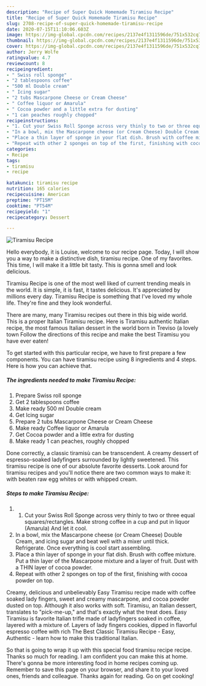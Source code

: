 ```yaml
---
description: "Recipe of Super Quick Homemade Tiramisu Recipe"
title: "Recipe of Super Quick Homemade Tiramisu Recipe"
slug: 2708-recipe-of-super-quick-homemade-tiramisu-recipe
date: 2020-07-15T11:10:06.603Z
image: https://img-global.cpcdn.com/recipes/2137e4f1311596de/751x532cq70/tiramisu-recipe-recipe-main-photo.jpg
thumbnail: https://img-global.cpcdn.com/recipes/2137e4f1311596de/751x532cq70/tiramisu-recipe-recipe-main-photo.jpg
cover: https://img-global.cpcdn.com/recipes/2137e4f1311596de/751x532cq70/tiramisu-recipe-recipe-main-photo.jpg
author: Jerry Wolfe
ratingvalue: 4.7
reviewcount: 8
recipeingredient:
- " Swiss roll sponge"
- "2 tablespoons coffee"
- "500 ml Double cream"
- " Icing sugar"
- "2 tubs Mascarpone Cheese or Cream Cheese"
- " Coffee liquor or Amarula"
- " Cocoa powder and a little extra for dusting"
- "1 can peaches roughly chopped"
recipeinstructions:
- "1. Cut your Swiss Roll Sponge across very thinly to two or three equal squares/rectangles. Make strong coffee in a cup and put in liquor (Amarula) And let it cool."
- "In a bowl, mix the Mascarpone cheese (or Cream Cheese) Double Cream, and icing sugar and beat well with a mixer until thick. Refrigerate. Once everything is cool start assembling."
- "Place a thin layer of sponge in your flat dish. Brush with coffee mixture. Put a thin layer of the Mascarpone mixture and a layer of fruit. Dust with a THIN layer of cocoa powder."
- "Repeat with other 2 sponges on top of the first, finishing with cocoa powder on top."
categories:
- Recipe
tags:
- tiramisu
- recipe

katakunci: tiramisu recipe 
nutrition: 165 calories
recipecuisine: American
preptime: "PT15M"
cooktime: "PT54M"
recipeyield: "1"
recipecategory: Dessert

---
```



![Tiramisu Recipe](https://img-global.cpcdn.com/recipes/2137e4f1311596de/751x532cq70/tiramisu-recipe-recipe-main-photo.jpg)

Hello everybody, it is Louise, welcome to our recipe page. Today, I will show you a way to make a distinctive dish, tiramisu recipe. One of my favorites. This time, I will make it a little bit tasty. This is gonna smell and look delicious.

Tiramisu Recipe is one of the most well liked of current trending meals in the world. It is simple, it is fast, it tastes delicious. It's appreciated by millions every day. Tiramisu Recipe is something that I've loved my whole life. They're fine and they look wonderful.

There are many, many Tiramisu recipes out there in this big wide world. This is a proper Italian Tiramisu recipe. Here is Tiramisu authentic Italian recipe, the most famous Italian dessert in the world born in Treviso (a lovely town Follow the directions of this recipe and make the best Tiramisu you have ever eaten!


To get started with this particular recipe, we have to first prepare a few components. You can have tiramisu recipe using 8 ingredients and 4 steps. Here is how you can achieve that.

<!--inarticleads1-->

##### The ingredients needed to make Tiramisu Recipe:

1. Prepare  Swiss roll sponge
1. Get 2 tablespoons coffee
1. Make ready 500 ml Double cream
1. Get  Icing sugar
1. Prepare 2 tubs Mascarpone Cheese or Cream Cheese
1. Make ready  Coffee liquor or Amarula
1. Get  Cocoa powder and a little extra for dusting
1. Make ready 1 can peaches, roughly chopped


Done correctly, a classic tiramisù can be transcendent. A creamy dessert of espresso-soaked ladyfingers surrounded by lightly sweetened. This tiramisu recipe is one of our absolute favorite desserts. Look around for tiramisu recipes and you&#39;ll notice there are two common ways to make it: with beaten raw egg whites or with whipped cream. 

<!--inarticleads2-->

##### Steps to make Tiramisu Recipe:

1. 1. Cut your Swiss Roll Sponge across very thinly to two or three equal squares/rectangles. Make strong coffee in a cup and put in liquor (Amarula) And let it cool.
1. In a bowl, mix the Mascarpone cheese (or Cream Cheese) Double Cream, and icing sugar and beat well with a mixer until thick. Refrigerate. Once everything is cool start assembling.
1. Place a thin layer of sponge in your flat dish. Brush with coffee mixture. Put a thin layer of the Mascarpone mixture and a layer of fruit. Dust with a THIN layer of cocoa powder.
1. Repeat with other 2 sponges on top of the first, finishing with cocoa powder on top.


Creamy, delicious and unbelievably Easy Tiramisu recipe made with coffee soaked lady fingers, sweet and creamy mascarpone, and cocoa powder dusted on top. Although it also works with soft. Tiramisu, an Italian dessert, translates to &#34;pick-me-up,&#34; and that&#39;s exactly what the treat does. Easy Tiramisu is favorite Italian trifle made of ladyfingers soaked in coffee, layered with a mixture of. Layers of lady fingers cookies, dipped in flavorful espresso coffee with rich The Best Classic Tiramisu Recipe - Easy, Authentic - learn how to make this traditional Italian. 

So that is going to wrap it up with this special food tiramisu recipe recipe. Thanks so much for reading. I am confident you can make this at home. There's gonna be more interesting food in home recipes coming up. Remember to save this page on your browser, and share it to your loved ones, friends and colleague. Thanks again for reading. Go on get cooking!
